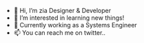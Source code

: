 - 👋 Hi, I’m zia Designer & Developer
- 👀 I’m interested in learning new things!
- :seedling: Currently working as a Systems Engineer
- 📫 You can reach me on twitter..

<!---
ziaualhassain/ziaualhassain is a ✨ special ✨ repository because its `README.md` (this file) appears on your GitHub profile.
You can click the Preview link to take a look at your changes.
--->
